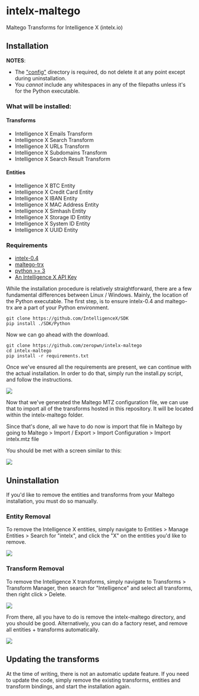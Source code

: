 # intelx-maltego
Maltego Transforms for Intelligence X (intelx.io)

## Installation

**NOTES**: 

* The ["config"](https://github.com/zeropwn/intelx-maltego/tree/master/config) directory is required, do not delete it at any point except during uninstallation.
* You *cannot* include any whitespaces in any of the filepaths unless it's for the Python executable.

### What will be installed:


#### Transforms
* Intelligence X Emails Transform
* Intelligence X Search Transform
* Intelligence X URLs Transform
* Intelligence X Subdomains Transform
* Intelligence X Search Result Transform

#### Entities
* Intelligence X BTC Entity
* Intelligence X Credit Card Entity
* Intelligence X IBAN Entity
* Intelligence X MAC Address Entity
* Intelligence X Simhash Entity
* Intelligence X Storage ID Entity
* Intelligence X System ID Entity
* Intelligence X UUID Entity

### Requirements

* [intelx-0.4](https://github.com/IntelligenceX/SDK/tree/master/Python)
* [maltego-trx](https://github.com/paterva/maltego-trx)
* [python \>= 3](https://www.python.org/)
* [An Intelligence X API Key](https://intelx.io/product)

While the installation procedure is relatively straightforward, there are a few fundamental differences between Linux / Windows. Mainly, the location of the Python executable. The first step, is to ensure intelx-0.4 and maltego-trx are a part of your Python environment.

```
git clone https://github.com/IntelligenceX/SDK
pip install ./SDK/Python
```

Now we can go ahead with the download.

```
git clone https://github.com/zeropwn/intelx-maltego
cd intelx-maltego
pip install -r requirements.txt
```

Once we've ensured all the requirements are present, we can continue with the actual installation. In order to do that, simply run the install.py script, and follow the instructions.

![](https://i.imgur.com/mTYjpEg.png)

Now that we've generated the Maltego MTZ configuration file, we can use that to import all of the transforms hosted in this repository. It will be located within the intelx-maltego folder. 

Since that's done, all we have to do now is import that file in Maltego by going to Maltego > Import / Export > Import Configuration > Import intelx.mtz file

You should be met with a screen similar to this:

![](https://camo.githubusercontent.com/5e51005ed2eaf24bfa35068557a7f7a8fac833ee/68747470733a2f2f692e696d6775722e636f6d2f3658474b4b72752e706e67)


## Uninstallation

If you'd like to remove the entities and transforms from your Maltego installation, you must do so manually.

### Entity Removal

To remove the Intelligence X entities, simply navigate to Entities > Manage Entities > Search for "intelx", and click the "X" on the entities you'd like to remove.

![](https://i.imgur.com/5xpoXbr.png)

### Transform Removal

To remove the Intelligence X transforms, simply navigate to Transforms > Transform Manager, then search for "Intelligence" and select all transforms, then right click > Delete.

![](https://i.imgur.com/dkWbq1Q.png)

From there, all you have to do is remove the intelx-maltego directory, and you should be good. Alternatively, you can do a factory reset, and remove all entities + transforms automatically.

![](https://i.imgur.com/ze6nDkm.png)


## Updating the transforms

At the time of writing, there is not an automatic update feature. If you need to update the code, simply remove the existing transforms, entities and transform bindings, and start the installation again.
